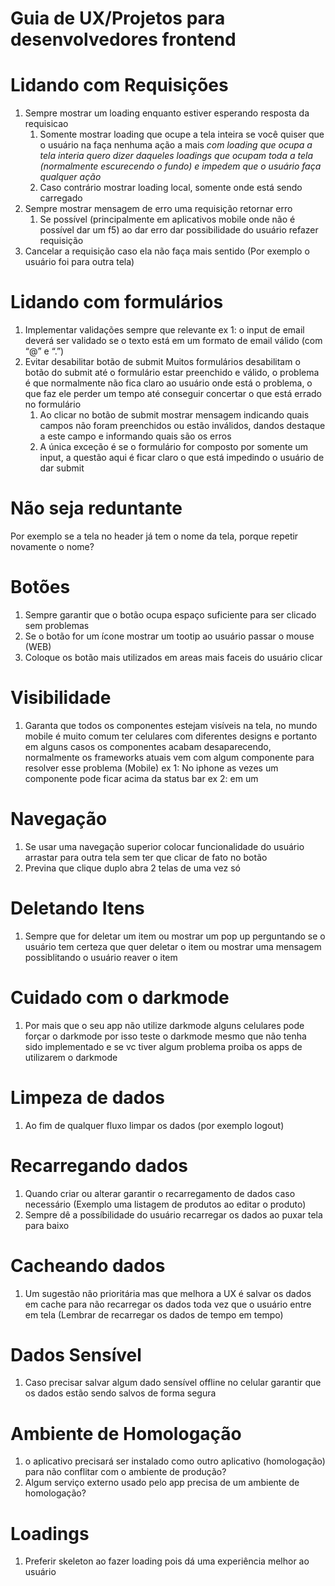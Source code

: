 # Guia de UX/Projetos para desenvolvedores frontend

# Lidando com Requisições

1. Sempre mostrar um loading enquanto estiver esperando resposta da requisicao
    1. Somente mostrar loading que ocupe a tela inteira se você quiser que o usuário na faça nenhuma ação a mais 
    *com loading que ocupa a tela interia quero dizer daqueles loadings que ocupam toda a tela (normalmente escurecendo o fundo) e impedem que o usuário faça qualquer ação*
    2. Caso contrário mostrar loading local, somente onde está sendo carregado
2. Sempre mostrar mensagem de erro uma requisição retornar erro
    1. Se possível (principalmente em aplicativos mobile onde não é possível dar um f5) ao dar erro dar possibilidade do usuário refazer requisição
3. Cancelar a requisição caso ela não faça mais sentido (Por exemplo o usuário foi para outra tela)

# Lidando com formulários

1. Implementar validações sempre que relevante
ex 1: o input de email deverá ser validado se o texto está em um formato de email válido (com “@” e “.”)
2. Evitar desabilitar botão de submit
Muitos formulários desabilitam o botão do submit até o formulário estar preenchido e válido, o problema é que normalmente não fica claro ao usuário onde está o problema, o que faz ele perder um tempo até conseguir concertar o que está errado no formulário
    1. Ao clicar no botão de submit mostrar mensagem indicando quais campos não foram preenchidos ou estão inválidos, dandos destaque a este campo e informando quais são os erros
    2. A única exceção é se o formulário for composto por somente um input, a questão aqui é ficar claro o que está impedindo o usuário de dar submit

# Não seja reduntante

Por exemplo se a tela no header já tem o nome da tela, porque repetir novamente o nome?

# Botões

1. Sempre garantir que o botão ocupa espaço suficiente para ser clicado sem problemas
2. Se o botão for um ícone mostrar um tootip ao usuário passar o mouse (WEB)
3. Coloque os botão mais utilizados em areas mais faceis do usuário clicar

# Visibilidade

1. Garanta que todos os componentes estejam visíveis na tela, no mundo mobile é muito comum ter celulares com diferentes designs e portanto em alguns casos os componentes acabam desaparecendo, normalmente os frameworks atuais vem com algum componente para resolver esse problema (Mobile) 
ex 1: No iphone as vezes um componente pode ficar acima da status bar
ex 2: em um 

# Navegação

1. Se usar uma navegação superior colocar funcionalidade do usuário arrastar para outra tela sem ter que clicar de fato no botão
2. Previna que clique duplo abra 2 telas de uma vez só

# Deletando Itens

1. Sempre que for deletar um item ou mostrar um pop up perguntando se o usuário tem certeza que quer deletar o item ou mostrar uma mensagem possiblitando o usuário reaver o item

# Cuidado com o darkmode

1. Por mais que o seu app não utilize darkmode alguns celulares pode forçar o darkmode por isso teste o darkmode mesmo que não tenha sido implementado e se vc tiver algum problema proiba os apps de utilizarem o darkmode

# Limpeza de dados

1. Ao fim de qualquer fluxo limpar os dados (por exemplo logout)

# Recarregando dados

1. Quando criar ou alterar garantir o recarregamento de dados caso necessário (Exemplo uma listagem de produtos ao editar o produto)
2. Sempre dê a possíbilidade do usuário recarregar os dados ao puxar tela para baixo

# Cacheando dados

1. Um sugestão não prioritária mas que melhora a UX é salvar os dados em cache para não recarregar os dados toda vez que o usuário entre em tela (Lembrar de recarregar os dados de tempo em tempo)

# Dados Sensível

1. Caso precisar salvar algum dado sensível offline no celular garantir que os dados estão sendo salvos de forma segura

# Ambiente de Homologação

1. o aplicativo precisará ser instalado como outro aplicativo (homologação) para não conflitar com o ambiente de produção?
2. Algum serviço externo usado pelo app precisa de um ambiente de homologação?

# Loadings

1. Preferir skeleton ao fazer loading pois dá uma experiência melhor ao usuário